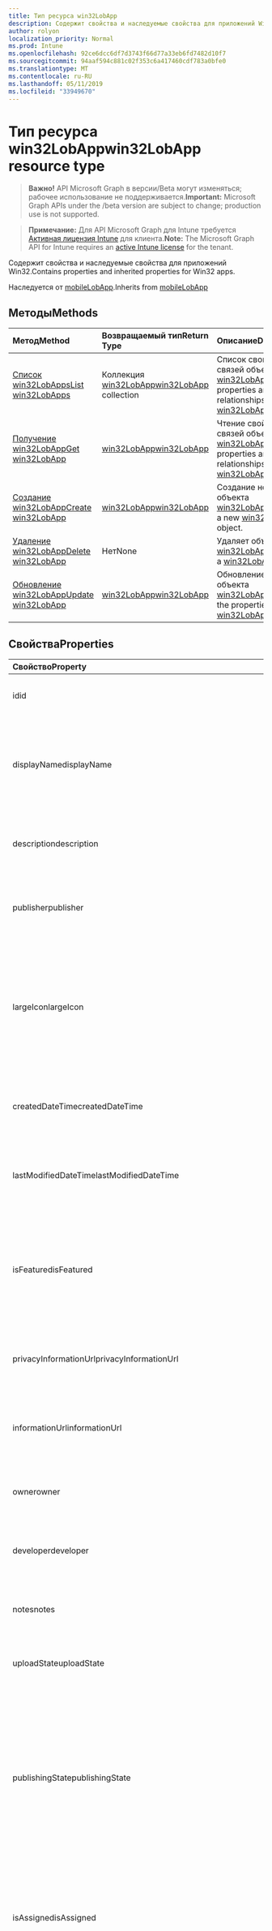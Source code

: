 ```yaml
---
title: Тип ресурса win32LobApp
description: Содержит свойства и наследуемые свойства для приложений Win32.
author: rolyon
localization_priority: Normal
ms.prod: Intune
ms.openlocfilehash: 92ce6dcc6df7d3743f66d77a33eb6fd7482d10f7
ms.sourcegitcommit: 94aaf594c881c02f353c6a417460cdf783a0bfe0
ms.translationtype: MT
ms.contentlocale: ru-RU
ms.lasthandoff: 05/11/2019
ms.locfileid: "33949670"
---
```

# <a name="win32lobapp-resource-type"></a><span data-ttu-id="f3619-103">Тип ресурса win32LobApp</span><span class="sxs-lookup"><span data-stu-id="f3619-103">win32LobApp resource type</span></span>

> <span data-ttu-id="f3619-104">**Важно!** API Microsoft Graph в версии/Beta могут изменяться; рабочее использование не поддерживается.</span><span class="sxs-lookup"><span data-stu-id="f3619-104">**Important:** Microsoft Graph APIs under the /beta version are subject to change; production use is not supported.</span></span>

> <span data-ttu-id="f3619-105">**Примечание:** Для API Microsoft Graph для Intune требуется [Активная лицензия Intune](https://go.microsoft.com/fwlink/?linkid=839381) для клиента.</span><span class="sxs-lookup"><span data-stu-id="f3619-105">**Note:** The Microsoft Graph API for Intune requires an [active Intune license](https://go.microsoft.com/fwlink/?linkid=839381) for the tenant.</span></span>

<span data-ttu-id="f3619-106">Содержит свойства и наследуемые свойства для приложений Win32.</span><span class="sxs-lookup"><span data-stu-id="f3619-106">Contains properties and inherited properties for Win32 apps.</span></span>


<span data-ttu-id="f3619-107">Наследуется от [mobileLobApp](../resources/intune-apps-mobilelobapp.md).</span><span class="sxs-lookup"><span data-stu-id="f3619-107">Inherits from [mobileLobApp](../resources/intune-apps-mobilelobapp.md)</span></span>

## <a name="methods"></a><span data-ttu-id="f3619-108">Методы</span><span class="sxs-lookup"><span data-stu-id="f3619-108">Methods</span></span>
|<span data-ttu-id="f3619-109">Метод</span><span class="sxs-lookup"><span data-stu-id="f3619-109">Method</span></span>|<span data-ttu-id="f3619-110">Возвращаемый тип</span><span class="sxs-lookup"><span data-stu-id="f3619-110">Return Type</span></span>|<span data-ttu-id="f3619-111">Описание</span><span class="sxs-lookup"><span data-stu-id="f3619-111">Description</span></span>|
|:---|:---|:---|
|[<span data-ttu-id="f3619-112">Список win32LobApps</span><span class="sxs-lookup"><span data-stu-id="f3619-112">List win32LobApps</span></span>](../api/intune-apps-win32lobapp-list.md)|<span data-ttu-id="f3619-113">Коллекция [win32LobApp](../resources/intune-apps-win32lobapp.md)</span><span class="sxs-lookup"><span data-stu-id="f3619-113">[win32LobApp](../resources/intune-apps-win32lobapp.md) collection</span></span>|<span data-ttu-id="f3619-114">Список свойств и связей объектов [win32LobApp](../resources/intune-apps-win32lobapp.md) .</span><span class="sxs-lookup"><span data-stu-id="f3619-114">List properties and relationships of the [win32LobApp](../resources/intune-apps-win32lobapp.md) objects.</span></span>|
|[<span data-ttu-id="f3619-115">Получение win32LobApp</span><span class="sxs-lookup"><span data-stu-id="f3619-115">Get win32LobApp</span></span>](../api/intune-apps-win32lobapp-get.md)|[<span data-ttu-id="f3619-116">win32LobApp</span><span class="sxs-lookup"><span data-stu-id="f3619-116">win32LobApp</span></span>](../resources/intune-apps-win32lobapp.md)|<span data-ttu-id="f3619-117">Чтение свойств и связей объекта [win32LobApp](../resources/intune-apps-win32lobapp.md) .</span><span class="sxs-lookup"><span data-stu-id="f3619-117">Read properties and relationships of the [win32LobApp](../resources/intune-apps-win32lobapp.md) object.</span></span>|
|[<span data-ttu-id="f3619-118">Создание win32LobApp</span><span class="sxs-lookup"><span data-stu-id="f3619-118">Create win32LobApp</span></span>](../api/intune-apps-win32lobapp-create.md)|[<span data-ttu-id="f3619-119">win32LobApp</span><span class="sxs-lookup"><span data-stu-id="f3619-119">win32LobApp</span></span>](../resources/intune-apps-win32lobapp.md)|<span data-ttu-id="f3619-120">Создание нового объекта [win32LobApp](../resources/intune-apps-win32lobapp.md) .</span><span class="sxs-lookup"><span data-stu-id="f3619-120">Create a new [win32LobApp](../resources/intune-apps-win32lobapp.md) object.</span></span>|
|[<span data-ttu-id="f3619-121">Удаление win32LobApp</span><span class="sxs-lookup"><span data-stu-id="f3619-121">Delete win32LobApp</span></span>](../api/intune-apps-win32lobapp-delete.md)|<span data-ttu-id="f3619-122">Нет</span><span class="sxs-lookup"><span data-stu-id="f3619-122">None</span></span>|<span data-ttu-id="f3619-123">Удаляет объект [win32LobApp](../resources/intune-apps-win32lobapp.md).</span><span class="sxs-lookup"><span data-stu-id="f3619-123">Deletes a [win32LobApp](../resources/intune-apps-win32lobapp.md).</span></span>|
|[<span data-ttu-id="f3619-124">Обновление win32LobApp</span><span class="sxs-lookup"><span data-stu-id="f3619-124">Update win32LobApp</span></span>](../api/intune-apps-win32lobapp-update.md)|[<span data-ttu-id="f3619-125">win32LobApp</span><span class="sxs-lookup"><span data-stu-id="f3619-125">win32LobApp</span></span>](../resources/intune-apps-win32lobapp.md)|<span data-ttu-id="f3619-126">Обновление свойств объекта [win32LobApp](../resources/intune-apps-win32lobapp.md) .</span><span class="sxs-lookup"><span data-stu-id="f3619-126">Update the properties of a [win32LobApp](../resources/intune-apps-win32lobapp.md) object.</span></span>|

## <a name="properties"></a><span data-ttu-id="f3619-127">Свойства</span><span class="sxs-lookup"><span data-stu-id="f3619-127">Properties</span></span>
|<span data-ttu-id="f3619-128">Свойство</span><span class="sxs-lookup"><span data-stu-id="f3619-128">Property</span></span>|<span data-ttu-id="f3619-129">Тип</span><span class="sxs-lookup"><span data-stu-id="f3619-129">Type</span></span>|<span data-ttu-id="f3619-130">Описание</span><span class="sxs-lookup"><span data-stu-id="f3619-130">Description</span></span>|
|:---|:---|:---|
|<span data-ttu-id="f3619-131">id</span><span class="sxs-lookup"><span data-stu-id="f3619-131">id</span></span>|<span data-ttu-id="f3619-132">Строка</span><span class="sxs-lookup"><span data-stu-id="f3619-132">String</span></span>|<span data-ttu-id="f3619-133">Ключ объекта.</span><span class="sxs-lookup"><span data-stu-id="f3619-133">Key of the entity.</span></span> <span data-ttu-id="f3619-134">Наследуется от [mobileApp](../resources/intune-apps-mobileapp.md).</span><span class="sxs-lookup"><span data-stu-id="f3619-134">Inherited from [mobileApp](../resources/intune-apps-mobileapp.md)</span></span>|
|<span data-ttu-id="f3619-135">displayName</span><span class="sxs-lookup"><span data-stu-id="f3619-135">displayName</span></span>|<span data-ttu-id="f3619-136">Строка</span><span class="sxs-lookup"><span data-stu-id="f3619-136">String</span></span>|<span data-ttu-id="f3619-137">Название приложения, которое предоставил или импортировал администратор.</span><span class="sxs-lookup"><span data-stu-id="f3619-137">The admin provided or imported title of the app.</span></span> <span data-ttu-id="f3619-138">Наследуется от [mobileApp](../resources/intune-apps-mobileapp.md).</span><span class="sxs-lookup"><span data-stu-id="f3619-138">Inherited from [mobileApp](../resources/intune-apps-mobileapp.md)</span></span>|
|<span data-ttu-id="f3619-139">description</span><span class="sxs-lookup"><span data-stu-id="f3619-139">description</span></span>|<span data-ttu-id="f3619-140">Строка</span><span class="sxs-lookup"><span data-stu-id="f3619-140">String</span></span>|<span data-ttu-id="f3619-141">Описание приложения.</span><span class="sxs-lookup"><span data-stu-id="f3619-141">The description of the app.</span></span> <span data-ttu-id="f3619-142">Наследуется от [mobileApp](../resources/intune-apps-mobileapp.md).</span><span class="sxs-lookup"><span data-stu-id="f3619-142">Inherited from [mobileApp](../resources/intune-apps-mobileapp.md)</span></span>|
|<span data-ttu-id="f3619-143">publisher</span><span class="sxs-lookup"><span data-stu-id="f3619-143">publisher</span></span>|<span data-ttu-id="f3619-144">Строка</span><span class="sxs-lookup"><span data-stu-id="f3619-144">String</span></span>|<span data-ttu-id="f3619-145">Издатель приложения.</span><span class="sxs-lookup"><span data-stu-id="f3619-145">The publisher of the app.</span></span> <span data-ttu-id="f3619-146">Наследуется от [mobileApp](../resources/intune-apps-mobileapp.md).</span><span class="sxs-lookup"><span data-stu-id="f3619-146">Inherited from [mobileApp](../resources/intune-apps-mobileapp.md)</span></span>|
|<span data-ttu-id="f3619-147">largeIcon</span><span class="sxs-lookup"><span data-stu-id="f3619-147">largeIcon</span></span>|[<span data-ttu-id="f3619-148">mimeContent</span><span class="sxs-lookup"><span data-stu-id="f3619-148">mimeContent</span></span>](../resources/intune-shared-mimecontent.md)|<span data-ttu-id="f3619-149">Представляет большой значок, который отображается в сведениях о приложении, используется для отправки значка.</span><span class="sxs-lookup"><span data-stu-id="f3619-149">The large icon, to be displayed in the app details and used for upload of the icon.</span></span> <span data-ttu-id="f3619-150">Наследуется от [mobileApp](../resources/intune-apps-mobileapp.md).</span><span class="sxs-lookup"><span data-stu-id="f3619-150">Inherited from [mobileApp](../resources/intune-apps-mobileapp.md)</span></span>|
|<span data-ttu-id="f3619-151">createdDateTime</span><span class="sxs-lookup"><span data-stu-id="f3619-151">createdDateTime</span></span>|<span data-ttu-id="f3619-152">DateTimeOffset</span><span class="sxs-lookup"><span data-stu-id="f3619-152">DateTimeOffset</span></span>|<span data-ttu-id="f3619-153">Дата и время создания приложения.</span><span class="sxs-lookup"><span data-stu-id="f3619-153">The date and time the app was created.</span></span> <span data-ttu-id="f3619-154">Наследуется от [mobileApp](../resources/intune-apps-mobileapp.md).</span><span class="sxs-lookup"><span data-stu-id="f3619-154">Inherited from [mobileApp](../resources/intune-apps-mobileapp.md)</span></span>|
|<span data-ttu-id="f3619-155">lastModifiedDateTime</span><span class="sxs-lookup"><span data-stu-id="f3619-155">lastModifiedDateTime</span></span>|<span data-ttu-id="f3619-156">DateTimeOffset</span><span class="sxs-lookup"><span data-stu-id="f3619-156">DateTimeOffset</span></span>|<span data-ttu-id="f3619-157">Дата и время последнего изменения приложения.</span><span class="sxs-lookup"><span data-stu-id="f3619-157">The date and time the app was last modified.</span></span> <span data-ttu-id="f3619-158">Наследуется от [mobileApp](../resources/intune-apps-mobileapp.md).</span><span class="sxs-lookup"><span data-stu-id="f3619-158">Inherited from [mobileApp](../resources/intune-apps-mobileapp.md)</span></span>|
|<span data-ttu-id="f3619-159">isFeatured</span><span class="sxs-lookup"><span data-stu-id="f3619-159">isFeatured</span></span>|<span data-ttu-id="f3619-160">Boolean</span><span class="sxs-lookup"><span data-stu-id="f3619-160">Boolean</span></span>|<span data-ttu-id="f3619-161">Значение, которое показывает, отмечено ли приложение как подобранное администратором. Наследуется от объекта [mobileApp](../resources/intune-apps-mobileapp.md).</span><span class="sxs-lookup"><span data-stu-id="f3619-161">The value indicating whether the app is marked as featured by the admin. Inherited from [mobileApp](../resources/intune-apps-mobileapp.md)</span></span>|
|<span data-ttu-id="f3619-162">privacyInformationUrl</span><span class="sxs-lookup"><span data-stu-id="f3619-162">privacyInformationUrl</span></span>|<span data-ttu-id="f3619-163">Строка</span><span class="sxs-lookup"><span data-stu-id="f3619-163">String</span></span>|<span data-ttu-id="f3619-164">URL-адрес заявления о конфиденциальности.</span><span class="sxs-lookup"><span data-stu-id="f3619-164">The privacy statement Url.</span></span> <span data-ttu-id="f3619-165">Наследуется от [mobileApp](../resources/intune-apps-mobileapp.md).</span><span class="sxs-lookup"><span data-stu-id="f3619-165">Inherited from [mobileApp](../resources/intune-apps-mobileapp.md)</span></span>|
|<span data-ttu-id="f3619-166">informationUrl</span><span class="sxs-lookup"><span data-stu-id="f3619-166">informationUrl</span></span>|<span data-ttu-id="f3619-167">Строка</span><span class="sxs-lookup"><span data-stu-id="f3619-167">String</span></span>|<span data-ttu-id="f3619-168">URL-адрес страницы с дополнительными сведениями.</span><span class="sxs-lookup"><span data-stu-id="f3619-168">The more information Url.</span></span> <span data-ttu-id="f3619-169">Наследуется от [mobileApp](../resources/intune-apps-mobileapp.md).</span><span class="sxs-lookup"><span data-stu-id="f3619-169">Inherited from [mobileApp](../resources/intune-apps-mobileapp.md)</span></span>|
|<span data-ttu-id="f3619-170">owner</span><span class="sxs-lookup"><span data-stu-id="f3619-170">owner</span></span>|<span data-ttu-id="f3619-171">String</span><span class="sxs-lookup"><span data-stu-id="f3619-171">String</span></span>|<span data-ttu-id="f3619-172">Владелец приложения.</span><span class="sxs-lookup"><span data-stu-id="f3619-172">The owner of the app.</span></span> <span data-ttu-id="f3619-173">Наследуется от [mobileApp](../resources/intune-apps-mobileapp.md).</span><span class="sxs-lookup"><span data-stu-id="f3619-173">Inherited from [mobileApp](../resources/intune-apps-mobileapp.md)</span></span>|
|<span data-ttu-id="f3619-174">developer</span><span class="sxs-lookup"><span data-stu-id="f3619-174">developer</span></span>|<span data-ttu-id="f3619-175">Строка</span><span class="sxs-lookup"><span data-stu-id="f3619-175">String</span></span>|<span data-ttu-id="f3619-176">Разработчик приложения.</span><span class="sxs-lookup"><span data-stu-id="f3619-176">The developer of the app.</span></span> <span data-ttu-id="f3619-177">Наследуется от [mobileApp](../resources/intune-apps-mobileapp.md).</span><span class="sxs-lookup"><span data-stu-id="f3619-177">Inherited from [mobileApp](../resources/intune-apps-mobileapp.md)</span></span>|
|<span data-ttu-id="f3619-178">notes</span><span class="sxs-lookup"><span data-stu-id="f3619-178">notes</span></span>|<span data-ttu-id="f3619-179">Строка</span><span class="sxs-lookup"><span data-stu-id="f3619-179">String</span></span>|<span data-ttu-id="f3619-180">Заметки для приложения.</span><span class="sxs-lookup"><span data-stu-id="f3619-180">Notes for the app.</span></span> <span data-ttu-id="f3619-181">Наследуется от [mobileApp](../resources/intune-apps-mobileapp.md).</span><span class="sxs-lookup"><span data-stu-id="f3619-181">Inherited from [mobileApp](../resources/intune-apps-mobileapp.md)</span></span>|
|<span data-ttu-id="f3619-182">uploadState</span><span class="sxs-lookup"><span data-stu-id="f3619-182">uploadState</span></span>|<span data-ttu-id="f3619-183">Int32</span><span class="sxs-lookup"><span data-stu-id="f3619-183">Int32</span></span>|<span data-ttu-id="f3619-184">Состояние отправки.</span><span class="sxs-lookup"><span data-stu-id="f3619-184">The upload state.</span></span> <span data-ttu-id="f3619-185">Наследуется от [mobileApp](../resources/intune-apps-mobileapp.md).</span><span class="sxs-lookup"><span data-stu-id="f3619-185">Inherited from [mobileApp](../resources/intune-apps-mobileapp.md)</span></span>|
|<span data-ttu-id="f3619-186">publishingState</span><span class="sxs-lookup"><span data-stu-id="f3619-186">publishingState</span></span>|[<span data-ttu-id="f3619-187">Мобилеапппублишингстате</span><span class="sxs-lookup"><span data-stu-id="f3619-187">mobileAppPublishingState</span></span>](../resources/intune-apps-mobileapppublishingstate.md)|<span data-ttu-id="f3619-188">Состояние публикации для приложения.</span><span class="sxs-lookup"><span data-stu-id="f3619-188">The publishing state for the app.</span></span> <span data-ttu-id="f3619-189">Приложение невозможно назначить, если оно не опубликовано.</span><span class="sxs-lookup"><span data-stu-id="f3619-189">The app cannot be assigned unless the app is published.</span></span> <span data-ttu-id="f3619-190">Наследуется от [mobileApp](../resources/intune-apps-mobileapp.md).</span><span class="sxs-lookup"><span data-stu-id="f3619-190">Inherited from [mobileApp](../resources/intune-apps-mobileapp.md).</span></span> <span data-ttu-id="f3619-191">Возможные значения: `notPublished`, `processing`, `published`.</span><span class="sxs-lookup"><span data-stu-id="f3619-191">Possible values are: `notPublished`, `processing`, `published`.</span></span>|
|<span data-ttu-id="f3619-192">isAssigned</span><span class="sxs-lookup"><span data-stu-id="f3619-192">isAssigned</span></span>|<span data-ttu-id="f3619-193">Boolean</span><span class="sxs-lookup"><span data-stu-id="f3619-193">Boolean</span></span>|<span data-ttu-id="f3619-194">Значение, указывающее, назначено ли приложение по крайней мере одной группе.</span><span class="sxs-lookup"><span data-stu-id="f3619-194">The value indicating whether the app is assigned to at least one group.</span></span> <span data-ttu-id="f3619-195">Наследуется от [mobileApp](../resources/intune-apps-mobileapp.md).</span><span class="sxs-lookup"><span data-stu-id="f3619-195">Inherited from [mobileApp](../resources/intune-apps-mobileapp.md)</span></span>|
|<span data-ttu-id="f3619-196">roleScopeTagIds</span><span class="sxs-lookup"><span data-stu-id="f3619-196">roleScopeTagIds</span></span>|<span data-ttu-id="f3619-197">Коллекция строк</span><span class="sxs-lookup"><span data-stu-id="f3619-197">String collection</span></span>|<span data-ttu-id="f3619-198">Список идентификаторов тегов области для этого мобильного приложения.</span><span class="sxs-lookup"><span data-stu-id="f3619-198">List of scope tag ids for this mobile app.</span></span> <span data-ttu-id="f3619-199">Наследуется от [mobileApp](../resources/intune-apps-mobileapp.md).</span><span class="sxs-lookup"><span data-stu-id="f3619-199">Inherited from [mobileApp](../resources/intune-apps-mobileapp.md)</span></span>|
|<span data-ttu-id="f3619-200">Депендентаппкаунт</span><span class="sxs-lookup"><span data-stu-id="f3619-200">dependentAppCount</span></span>|<span data-ttu-id="f3619-201">Int32</span><span class="sxs-lookup"><span data-stu-id="f3619-201">Int32</span></span>|<span data-ttu-id="f3619-202">Общее количество зависимостей для дочернего приложения.</span><span class="sxs-lookup"><span data-stu-id="f3619-202">The total number of dependencies the child app has.</span></span> <span data-ttu-id="f3619-203">Наследуется от [mobileApp](../resources/intune-apps-mobileapp.md).</span><span class="sxs-lookup"><span data-stu-id="f3619-203">Inherited from [mobileApp](../resources/intune-apps-mobileapp.md)</span></span>|
|<span data-ttu-id="f3619-204">committedContentVersion</span><span class="sxs-lookup"><span data-stu-id="f3619-204">committedContentVersion</span></span>|<span data-ttu-id="f3619-205">Строка</span><span class="sxs-lookup"><span data-stu-id="f3619-205">String</span></span>|<span data-ttu-id="f3619-206">Внутренняя версия подтвержденного содержимого.</span><span class="sxs-lookup"><span data-stu-id="f3619-206">The internal committed content version.</span></span> <span data-ttu-id="f3619-207">Наследуется от [mobileLobApp](../resources/intune-apps-mobilelobapp.md).</span><span class="sxs-lookup"><span data-stu-id="f3619-207">Inherited from [mobileLobApp](../resources/intune-apps-mobilelobapp.md)</span></span>|
|<span data-ttu-id="f3619-208">fileName</span><span class="sxs-lookup"><span data-stu-id="f3619-208">fileName</span></span>|<span data-ttu-id="f3619-209">String</span><span class="sxs-lookup"><span data-stu-id="f3619-209">String</span></span>|<span data-ttu-id="f3619-210">Имя основного файла бизнес-приложения.</span><span class="sxs-lookup"><span data-stu-id="f3619-210">The name of the main Lob application file.</span></span> <span data-ttu-id="f3619-211">Наследуется от [mobileLobApp](../resources/intune-apps-mobilelobapp.md).</span><span class="sxs-lookup"><span data-stu-id="f3619-211">Inherited from [mobileLobApp](../resources/intune-apps-mobilelobapp.md)</span></span>|
|<span data-ttu-id="f3619-212">size</span><span class="sxs-lookup"><span data-stu-id="f3619-212">size</span></span>|<span data-ttu-id="f3619-213">Int64</span><span class="sxs-lookup"><span data-stu-id="f3619-213">Int64</span></span>|<span data-ttu-id="f3619-214">Общий размер, включая все отправленные файлы.</span><span class="sxs-lookup"><span data-stu-id="f3619-214">The total size, including all uploaded files.</span></span> <span data-ttu-id="f3619-215">Наследуется от [mobileLobApp](../resources/intune-apps-mobilelobapp.md).</span><span class="sxs-lookup"><span data-stu-id="f3619-215">Inherited from [mobileLobApp](../resources/intune-apps-mobilelobapp.md)</span></span>|
|<span data-ttu-id="f3619-216">Инсталлкоммандлине</span><span class="sxs-lookup"><span data-stu-id="f3619-216">installCommandLine</span></span>|<span data-ttu-id="f3619-217">Строка</span><span class="sxs-lookup"><span data-stu-id="f3619-217">String</span></span>|<span data-ttu-id="f3619-218">Командная строка для установки приложения</span><span class="sxs-lookup"><span data-stu-id="f3619-218">The command line to install this app</span></span>|
|<span data-ttu-id="f3619-219">Унинсталлкоммандлине</span><span class="sxs-lookup"><span data-stu-id="f3619-219">uninstallCommandLine</span></span>|<span data-ttu-id="f3619-220">Строка</span><span class="sxs-lookup"><span data-stu-id="f3619-220">String</span></span>|<span data-ttu-id="f3619-221">Командная строка для удаления приложения</span><span class="sxs-lookup"><span data-stu-id="f3619-221">The command line to uninstall this app</span></span>|
|<span data-ttu-id="f3619-222">applicableArchitectures</span><span class="sxs-lookup"><span data-stu-id="f3619-222">applicableArchitectures</span></span>|[<span data-ttu-id="f3619-223">windowsArchitecture</span><span class="sxs-lookup"><span data-stu-id="f3619-223">windowsArchitecture</span></span>](../resources/intune-apps-windowsarchitecture.md)|<span data-ttu-id="f3619-224">Архитектура Windows, которая поддерживается этим приложением.</span><span class="sxs-lookup"><span data-stu-id="f3619-224">The Windows architecture(s) for which this app can run on.</span></span> <span data-ttu-id="f3619-225">Возможные значения: `none`, `x86`, `x64`, `arm`, `neutral`, `arm64`.</span><span class="sxs-lookup"><span data-stu-id="f3619-225">Possible values are: `none`, `x86`, `x64`, `arm`, `neutral`, `arm64`.</span></span>|
|<span data-ttu-id="f3619-226">minimumSupportedOperatingSystem</span><span class="sxs-lookup"><span data-stu-id="f3619-226">minimumSupportedOperatingSystem</span></span>|[<span data-ttu-id="f3619-227">windowsMinimumOperatingSystem</span><span class="sxs-lookup"><span data-stu-id="f3619-227">windowsMinimumOperatingSystem</span></span>](../resources/intune-apps-windowsminimumoperatingsystem.md)|<span data-ttu-id="f3619-228">Значение, которое представляет минимальную применимую версию операционной системы.</span><span class="sxs-lookup"><span data-stu-id="f3619-228">The value for the minimum applicable operating system.</span></span>|
|<span data-ttu-id="f3619-229">Минимумфридискспацеинмб</span><span class="sxs-lookup"><span data-stu-id="f3619-229">minimumFreeDiskSpaceInMB</span></span>|<span data-ttu-id="f3619-230">Int32</span><span class="sxs-lookup"><span data-stu-id="f3619-230">Int32</span></span>|<span data-ttu-id="f3619-231">Минимальное свободное место на диске, необходимое для установки этого приложения.</span><span class="sxs-lookup"><span data-stu-id="f3619-231">The value for the minimum free disk space which is required to install this app.</span></span>|
|<span data-ttu-id="f3619-232">Минимуммеморинмб</span><span class="sxs-lookup"><span data-stu-id="f3619-232">minimumMemoryInMB</span></span>|<span data-ttu-id="f3619-233">Int32</span><span class="sxs-lookup"><span data-stu-id="f3619-233">Int32</span></span>|<span data-ttu-id="f3619-234">Значение минимальной физической памяти, необходимой для установки этого приложения.</span><span class="sxs-lookup"><span data-stu-id="f3619-234">The value for the minimum physical memory which is required to install this app.</span></span>|
|<span data-ttu-id="f3619-235">Минимумнумберофпроцессорс</span><span class="sxs-lookup"><span data-stu-id="f3619-235">minimumNumberOfProcessors</span></span>|<span data-ttu-id="f3619-236">Int32</span><span class="sxs-lookup"><span data-stu-id="f3619-236">Int32</span></span>|<span data-ttu-id="f3619-237">Значение минимального числа процессоров, необходимое для установки этого приложения.</span><span class="sxs-lookup"><span data-stu-id="f3619-237">The value for the minimum number of processors which is required to install this app.</span></span>|
|<span data-ttu-id="f3619-238">Минимумкпуспидинмхз</span><span class="sxs-lookup"><span data-stu-id="f3619-238">minimumCpuSpeedInMHz</span></span>|<span data-ttu-id="f3619-239">Int32</span><span class="sxs-lookup"><span data-stu-id="f3619-239">Int32</span></span>|<span data-ttu-id="f3619-240">Значение минимальной скорости ЦП, необходимое для установки этого приложения.</span><span class="sxs-lookup"><span data-stu-id="f3619-240">The value for the minimum CPU speed which is required to install this app.</span></span>|
|<span data-ttu-id="f3619-241">Детектионрулес</span><span class="sxs-lookup"><span data-stu-id="f3619-241">detectionRules</span></span>|<span data-ttu-id="f3619-242">Коллекция [win32LobAppDetection](../resources/intune-apps-win32lobappdetection.md)</span><span class="sxs-lookup"><span data-stu-id="f3619-242">[win32LobAppDetection](../resources/intune-apps-win32lobappdetection.md) collection</span></span>|<span data-ttu-id="f3619-243">Правила обнаружения для определения бизнес-приложения Win32 (LoB).</span><span class="sxs-lookup"><span data-stu-id="f3619-243">The detection rules to detect Win32 Line of Business (LoB) app.</span></span>|
|<span data-ttu-id="f3619-244">Рекуирементрулес</span><span class="sxs-lookup"><span data-stu-id="f3619-244">requirementRules</span></span>|<span data-ttu-id="f3619-245">Коллекция [win32LobAppRequirement](../resources/intune-apps-win32lobapprequirement.md)</span><span class="sxs-lookup"><span data-stu-id="f3619-245">[win32LobAppRequirement](../resources/intune-apps-win32lobapprequirement.md) collection</span></span>|<span data-ttu-id="f3619-246">Правила требований для обнаружения бизнес-приложения Win32.</span><span class="sxs-lookup"><span data-stu-id="f3619-246">The requirement rules to detect Win32 Line of Business (LoB) app.</span></span>|
|<span data-ttu-id="f3619-247">Инсталлекспериенце</span><span class="sxs-lookup"><span data-stu-id="f3619-247">installExperience</span></span>|[<span data-ttu-id="f3619-248">win32LobAppInstallExperience</span><span class="sxs-lookup"><span data-stu-id="f3619-248">win32LobAppInstallExperience</span></span>](../resources/intune-apps-win32lobappinstallexperience.md)|<span data-ttu-id="f3619-249">Установка приложения.</span><span class="sxs-lookup"><span data-stu-id="f3619-249">The install experience for this app.</span></span>|
|<span data-ttu-id="f3619-250">Ретурнкодес</span><span class="sxs-lookup"><span data-stu-id="f3619-250">returnCodes</span></span>|<span data-ttu-id="f3619-251">Коллекция [win32LobAppReturnCode](../resources/intune-apps-win32lobappreturncode.md)</span><span class="sxs-lookup"><span data-stu-id="f3619-251">[win32LobAppReturnCode](../resources/intune-apps-win32lobappreturncode.md) collection</span></span>|<span data-ttu-id="f3619-252">Коды возврата для поведения после установки.</span><span class="sxs-lookup"><span data-stu-id="f3619-252">The return codes for post installation behavior.</span></span>|
|<span data-ttu-id="f3619-253">Мсиинформатион</span><span class="sxs-lookup"><span data-stu-id="f3619-253">msiInformation</span></span>|[<span data-ttu-id="f3619-254">win32LobAppMsiInformation</span><span class="sxs-lookup"><span data-stu-id="f3619-254">win32LobAppMsiInformation</span></span>](../resources/intune-apps-win32lobappmsiinformation.md)|<span data-ttu-id="f3619-255">Сведения о MSI, если это приложение Win32 является приложением MSI.</span><span class="sxs-lookup"><span data-stu-id="f3619-255">The MSI details if this Win32 app is an MSI app.</span></span>|
|<span data-ttu-id="f3619-256">Сетупфилепас</span><span class="sxs-lookup"><span data-stu-id="f3619-256">setupFilePath</span></span>|<span data-ttu-id="f3619-257">Строка</span><span class="sxs-lookup"><span data-stu-id="f3619-257">String</span></span>|<span data-ttu-id="f3619-258">Относительный путь к файлу установки в зашифрованном пакете Win32LobApp.</span><span class="sxs-lookup"><span data-stu-id="f3619-258">The relative path of the setup file in the encrypted Win32LobApp package.</span></span>|

## <a name="relationships"></a><span data-ttu-id="f3619-259">Связи</span><span class="sxs-lookup"><span data-stu-id="f3619-259">Relationships</span></span>
|<span data-ttu-id="f3619-260">Отношение</span><span class="sxs-lookup"><span data-stu-id="f3619-260">Relationship</span></span>|<span data-ttu-id="f3619-261">Тип</span><span class="sxs-lookup"><span data-stu-id="f3619-261">Type</span></span>|<span data-ttu-id="f3619-262">Описание</span><span class="sxs-lookup"><span data-stu-id="f3619-262">Description</span></span>|
|:---|:---|:---|
|<span data-ttu-id="f3619-263">categories</span><span class="sxs-lookup"><span data-stu-id="f3619-263">categories</span></span>|<span data-ttu-id="f3619-264">Коллекция [mobileAppCategory](../resources/intune-apps-mobileappcategory.md)</span><span class="sxs-lookup"><span data-stu-id="f3619-264">[mobileAppCategory](../resources/intune-apps-mobileappcategory.md) collection</span></span>|<span data-ttu-id="f3619-265">Список категорий для этого приложения.</span><span class="sxs-lookup"><span data-stu-id="f3619-265">The list of categories for this app.</span></span> <span data-ttu-id="f3619-266">Наследуется от [mobileApp](../resources/intune-apps-mobileapp.md).</span><span class="sxs-lookup"><span data-stu-id="f3619-266">Inherited from [mobileApp](../resources/intune-apps-mobileapp.md)</span></span>|
|<span data-ttu-id="f3619-267">assignments</span><span class="sxs-lookup"><span data-stu-id="f3619-267">assignments</span></span>|<span data-ttu-id="f3619-268">Коллекция [mobileAppAssignment](../resources/intune-apps-mobileappassignment.md)</span><span class="sxs-lookup"><span data-stu-id="f3619-268">[mobileAppAssignment](../resources/intune-apps-mobileappassignment.md) collection</span></span>|<span data-ttu-id="f3619-269">Список назначений группы для этого мобильного приложения.</span><span class="sxs-lookup"><span data-stu-id="f3619-269">The list of group assignments for this mobile app.</span></span> <span data-ttu-id="f3619-270">Наследуется от [mobileApp](../resources/intune-apps-mobileapp.md).</span><span class="sxs-lookup"><span data-stu-id="f3619-270">Inherited from [mobileApp](../resources/intune-apps-mobileapp.md)</span></span>|
|<span data-ttu-id="f3619-271">installSummary</span><span class="sxs-lookup"><span data-stu-id="f3619-271">installSummary</span></span>|<span data-ttu-id="f3619-272">[mobileAppInstallSummary](../resources/intune-apps-mobileappinstallsummary.md);</span><span class="sxs-lookup"><span data-stu-id="f3619-272">[mobileAppInstallSummary](../resources/intune-apps-mobileappinstallsummary.md)</span></span>|<span data-ttu-id="f3619-273">Общие сведения по установке мобильного приложения.</span><span class="sxs-lookup"><span data-stu-id="f3619-273">Mobile App Install Summary.</span></span> <span data-ttu-id="f3619-274">Наследуется от [mobileApp](../resources/intune-apps-mobileapp.md).</span><span class="sxs-lookup"><span data-stu-id="f3619-274">Inherited from [mobileApp](../resources/intune-apps-mobileapp.md)</span></span>|
|<span data-ttu-id="f3619-275">deviceStatuses</span><span class="sxs-lookup"><span data-stu-id="f3619-275">deviceStatuses</span></span>|<span data-ttu-id="f3619-276">Коллекция [mobileAppInstallStatus](../resources/intune-apps-mobileappinstallstatus.md)</span><span class="sxs-lookup"><span data-stu-id="f3619-276">[mobileAppInstallStatus](../resources/intune-apps-mobileappinstallstatus.md) collection</span></span>|<span data-ttu-id="f3619-277">Список состояний установки для этого мобильного приложения.</span><span class="sxs-lookup"><span data-stu-id="f3619-277">The list of installation states for this mobile app.</span></span> <span data-ttu-id="f3619-278">Наследуется от [mobileApp](../resources/intune-apps-mobileapp.md).</span><span class="sxs-lookup"><span data-stu-id="f3619-278">Inherited from [mobileApp](../resources/intune-apps-mobileapp.md)</span></span>|
|<span data-ttu-id="f3619-279">userStatuses</span><span class="sxs-lookup"><span data-stu-id="f3619-279">userStatuses</span></span>|<span data-ttu-id="f3619-280">Коллекция [усераппинсталлстатус](../resources/intune-apps-userappinstallstatus.md)</span><span class="sxs-lookup"><span data-stu-id="f3619-280">[userAppInstallStatus](../resources/intune-apps-userappinstallstatus.md) collection</span></span>|<span data-ttu-id="f3619-281">Список состояний установки для этого мобильного приложения.</span><span class="sxs-lookup"><span data-stu-id="f3619-281">The list of installation states for this mobile app.</span></span> <span data-ttu-id="f3619-282">Наследуется от [mobileApp](../resources/intune-apps-mobileapp.md).</span><span class="sxs-lookup"><span data-stu-id="f3619-282">Inherited from [mobileApp](../resources/intune-apps-mobileapp.md)</span></span>|
|<span data-ttu-id="f3619-283">Таблица</span><span class="sxs-lookup"><span data-stu-id="f3619-283">relationships</span></span>|<span data-ttu-id="f3619-284">Коллекция [мобилеаппрелатионшип](../resources/intune-apps-mobileapprelationship.md)</span><span class="sxs-lookup"><span data-stu-id="f3619-284">[mobileAppRelationship](../resources/intune-apps-mobileapprelationship.md) collection</span></span>|<span data-ttu-id="f3619-285">Список отношений для этого мобильного приложения.</span><span class="sxs-lookup"><span data-stu-id="f3619-285">List of relationships for this mobile app.</span></span> <span data-ttu-id="f3619-286">Наследуется от [mobileApp](../resources/intune-apps-mobileapp.md).</span><span class="sxs-lookup"><span data-stu-id="f3619-286">Inherited from [mobileApp](../resources/intune-apps-mobileapp.md)</span></span>|
|<span data-ttu-id="f3619-287">contentVersions</span><span class="sxs-lookup"><span data-stu-id="f3619-287">contentVersions</span></span>|<span data-ttu-id="f3619-288">Коллекция [mobileAppContent](../resources/intune-apps-mobileappcontent.md)</span><span class="sxs-lookup"><span data-stu-id="f3619-288">[mobileAppContent](../resources/intune-apps-mobileappcontent.md) collection</span></span>|<span data-ttu-id="f3619-289">Список версий содержимого для этого приложения.</span><span class="sxs-lookup"><span data-stu-id="f3619-289">The list of content versions for this app.</span></span> <span data-ttu-id="f3619-290">Наследуется от [mobileLobApp](../resources/intune-apps-mobilelobapp.md).</span><span class="sxs-lookup"><span data-stu-id="f3619-290">Inherited from [mobileLobApp](../resources/intune-apps-mobilelobapp.md)</span></span>|

## <a name="json-representation"></a><span data-ttu-id="f3619-291">Представление JSON</span><span class="sxs-lookup"><span data-stu-id="f3619-291">JSON Representation</span></span>
<span data-ttu-id="f3619-292">Ниже представлено описание ресурса в формате JSON.</span><span class="sxs-lookup"><span data-stu-id="f3619-292">Here is a JSON representation of the resource.</span></span>
<!-- {
  "blockType": "resource",
  "keyProperty": "id",
  "@odata.type": "microsoft.graph.win32LobApp"
}
-->
``` json
{
  "@odata.type": "#microsoft.graph.win32LobApp",
  "id": "String (identifier)",
  "displayName": "String",
  "description": "String",
  "publisher": "String",
  "largeIcon": {
    "@odata.type": "microsoft.graph.mimeContent",
    "type": "String",
    "value": "binary"
  },
  "createdDateTime": "String (timestamp)",
  "lastModifiedDateTime": "String (timestamp)",
  "isFeatured": true,
  "privacyInformationUrl": "String",
  "informationUrl": "String",
  "owner": "String",
  "developer": "String",
  "notes": "String",
  "uploadState": 1024,
  "publishingState": "String",
  "isAssigned": true,
  "roleScopeTagIds": [
    "String"
  ],
  "dependentAppCount": 1024,
  "committedContentVersion": "String",
  "fileName": "String",
  "size": 1024,
  "installCommandLine": "String",
  "uninstallCommandLine": "String",
  "applicableArchitectures": "String",
  "minimumSupportedOperatingSystem": {
    "@odata.type": "microsoft.graph.windowsMinimumOperatingSystem",
    "v8_0": true,
    "v8_1": true,
    "v10_0": true,
    "v10_1607": true,
    "v10_1703": true,
    "v10_1709": true,
    "v10_1803": true
  },
  "minimumFreeDiskSpaceInMB": 1024,
  "minimumMemoryInMB": 1024,
  "minimumNumberOfProcessors": 1024,
  "minimumCpuSpeedInMHz": 1024,
  "detectionRules": [
    {
      "@odata.type": "microsoft.graph.win32LobAppRegistryDetection",
      "check32BitOn64System": true,
      "keyPath": "String",
      "valueName": "String",
      "detectionType": "String",
      "operator": "String",
      "detectionValue": "String"
    }
  ],
  "requirementRules": [
    {
      "@odata.type": "microsoft.graph.win32LobAppRegistryRequirement",
      "operator": "String",
      "detectionValue": "String",
      "check32BitOn64System": true,
      "keyPath": "String",
      "valueName": "String",
      "detectionType": "String"
    }
  ],
  "installExperience": {
    "@odata.type": "microsoft.graph.win32LobAppInstallExperience",
    "runAsAccount": "String"
  },
  "returnCodes": [
    {
      "@odata.type": "microsoft.graph.win32LobAppReturnCode",
      "returnCode": 1024,
      "type": "String"
    }
  ],
  "msiInformation": {
    "@odata.type": "microsoft.graph.win32LobAppMsiInformation",
    "productCode": "String",
    "productVersion": "String",
    "upgradeCode": "String",
    "requiresReboot": true,
    "packageType": "String",
    "productName": "String",
    "publisher": "String"
  },
  "setupFilePath": "String"
}
```




